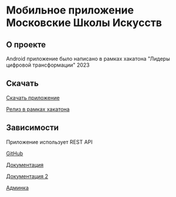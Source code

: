# Мобильное приложение Московские Школы Искусств

## О проекте

Android приложение было написано в рамках хакатона "Лидеры цифровой трансформации" 2023

## Скачать

[Скачать приложение](https://github.com/SrgGrch/ArtSchool/releases/download/v1.0.0/ArtSchools.apk)

[Релиз в рамках хакатона](https://github.com/SrgGrch/ArtSchool/releases/tag/v1.0.0)

## Зависимости

Приложение использует REST API

[GitHub](https://github.com/Kideri/dolgostroiki-20)

[Документация](http://dolgostroiki-20.game-kit.ru/swagger/)

[Документация 2](http://dolgostroiki-20.game-kit.ru/docs/)

[Админка](http://dolgostroiki-20.game-kit.ru/admin/)
